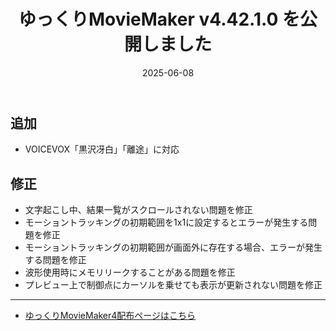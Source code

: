 ﻿---
title: ゆっくりMovieMaker v4.42.1.0 を公開しました
date: 2025-06-08
tags: [YMM4,お知らせ]
---
## 追加
- VOICEVOX「黒沢冴白」「離途」に対応
## 修正
- 文字起こし中、結果一覧がスクロールされない問題を修正
- モーショントラッキングの初期範囲を1x1に設定するとエラーが発生する問題を修正
- モーショントラッキングの初期範囲が画面外に存在する場合、エラーが発生する問題を修正
- 波形使用時にメモリリークすることがある問題を修正
- プレビュー上で制御点にカーソルを乗せても表示が更新されない問題を修正

---

- [ゆっくりMovieMaker4配布ページはこちら](../index.md)
